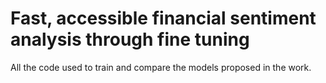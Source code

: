# Fast, accessible financial sentiment analysis through fine tuning

All the code used to train and compare the models proposed in the work.
